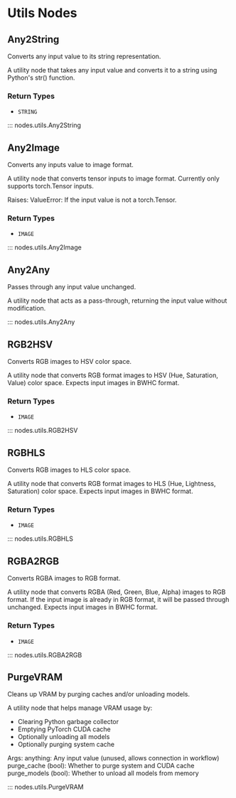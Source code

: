 # Utils Nodes

## Any2String

Converts any input value to its string representation.

A utility node that takes any input value and converts it to a string using Python's
str() function.

### Return Types

- `STRING`

::: nodes.utils.Any2String

## Any2Image

Converts any inputs value to image format.

A utility node that converts tensor inputs to image format. Currently only supports
torch.Tensor inputs.

Raises: ValueError: If the input value is not a torch.Tensor.

### Return Types

- `IMAGE`

::: nodes.utils.Any2Image

## Any2Any

Passes through any input value unchanged.

A utility node that acts as a pass-through, returning the input value without
modification.

::: nodes.utils.Any2Any

## RGB2HSV

Converts RGB images to HSV color space.

A utility node that converts RGB format images to HSV (Hue, Saturation, Value) color
space. Expects input images in BWHC format.

### Return Types

- `IMAGE`

::: nodes.utils.RGB2HSV

## RGBHLS

Converts RGB images to HLS color space.

A utility node that converts RGB format images to HLS (Hue, Lightness, Saturation) color
space. Expects input images in BWHC format.

### Return Types

- `IMAGE`

::: nodes.utils.RGBHLS

## RGBA2RGB

Converts RGBA images to RGB format.

A utility node that converts RGBA (Red, Green, Blue, Alpha) images to RGB format. If the
input image is already in RGB format, it will be passed through unchanged. Expects input
images in BWHC format.

### Return Types

- `IMAGE`

::: nodes.utils.RGBA2RGB

## PurgeVRAM

Cleans up VRAM by purging caches and/or unloading models.

A utility node that helps manage VRAM usage by:

- Clearing Python garbage collector
- Emptying PyTorch CUDA cache
- Optionally unloading all models
- Optionally purging system cache

Args: anything: Any input value (unused, allows connection in workflow) purge_cache
(bool): Whether to purge system and CUDA cache purge_models (bool): Whether to unload
all models from memory

::: nodes.utils.PurgeVRAM
